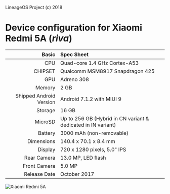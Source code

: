 LineageOS Project (c) 2018



Device configuration for Xiaomi Redmi 5A  (_riva_)
=====================================================

Basic   | Spec Sheet
-------:|:-------------------------
CPU     | Quad-core 1.4 GHz Cortex-A53
CHIPSET | Qualcomm MSM8917 Snapdragon 425
GPU     | Adreno 308
Memory  | 2 GB
Shipped Android Version | Android 7.1.2 with MIUI 9
Storage | 16 GB
MicroSD | Up to 256 GB (Hybrid in CN variant & dedicated in IN variant)
Battery | 3000 mAh (non-removable)
Dimensions | 140.4 x 70.1 x 8.4 mm
Display | 720 x 1280 pixels, 5.0" IPS
Rear Camera  | 13.0 MP, LED flash
Front Camera | 5.0 MP
Release Date | October 2017

![Xiaomi Redmi 5A](https://cdn2.gsmarena.com/vv/pics/xiaomi/xiaomi-redmi-5a-2.jpg "Xiaomi Redmi 5A")

